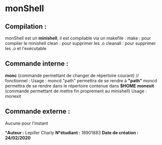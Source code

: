 # monShell

## **Compilation :**
monShell est un **minishell**, il est compilable via un makefile :
make : pour compiler le minishell
clean : pour supprimer les .o
cleanall : pour supprimer les .o et l'exécutable

## **Commande interne :**
**monc** (commande permettant de changer de répertoire courant) // fonctionnel :
  Usage :
    moncd "path" permettra de se rendre à **"path"**
    moncd permettra de se rendre dans le répertoire contenue dans **$HOME**
**monexit** (commande permettant de mettre fin proprement au minishell)
  Usage :
    monexit

## **Commande externe :**
Aucune pour l'instant





***Auteur :** Lepiller Charly
**N°étudiant :** 18901883
**Date de création : 24/02/2020** 
